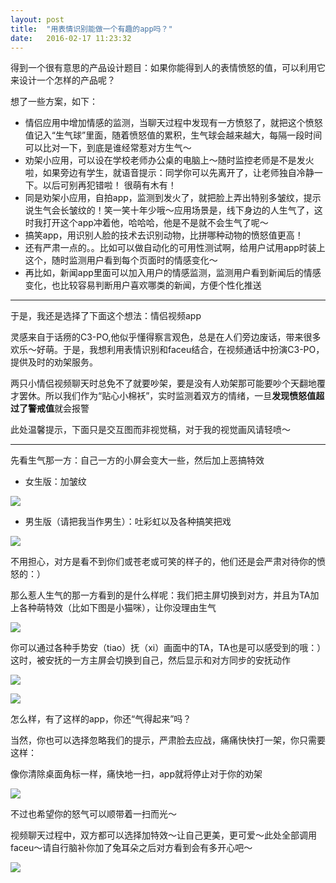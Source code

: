 ```yaml
---
layout: post
title:  "用表情识别能做一个有趣的app吗？"
date:   2016-02-17 11:23:32
---
```


得到一个很有意思的产品设计题目：如果你能得到人的表情愤怒的值，可以利用它来设计一个怎样的产品呢？


想了一些方案，如下：

* 情侣应用中增加情感的监测，当聊天过程中发现有一方愤怒了，就把这个愤怒值记入“生气球”里面，随着愤怒值的累积，生气球会越来越大，每隔一段时间可以比对一下，到底是谁经常惹对方生气～
* 劝架小应用，可以设在学校老师办公桌的电脑上～随时监控老师是不是发火啦，如果旁边有学生，就语音提示：同学你可以先离开了，让老师独自冷静一下。以后可别再犯错啦！  很萌有木有！
* 同是劝架小应用，自拍app，监测到发火了，就把脸上弄出特别多皱纹，提示说生气会长皱纹的！笑一笑十年少哦～应用场景是，线下身边的人生气了，这时我打开这个app冲着他，哈哈哈，他是不是就不会生气了呢～
* 搞笑app，用识别人脸的技术去识别动物，比拼哪种动物的愤怒值更高！
* 还有严肃一点的。。比如可以做自动化的可用性测试啊，给用户试用app时装上这个，随时监测用户看到每个页面时的情感变化～
* 再比如，新闻app里面可以加入用户的情感监测，监测用户看到新闻后的情感变化，也比较容易判断用户喜欢哪类的新闻，方便个性化推送

---

于是，我还是选择了下面这个想法：情侣视频app

灵感来自于话痨的C3-PO,他似乎懂得察言观色，总是在人们旁边废话，带来很多欢乐～好萌。于是，我想利用表情识别和faceu结合，在视频通话中扮演C3-PO，提供及时的劝架服务。

两只小情侣视频聊天时总免不了就要吵架，要是没有人劝架那可能要吵个天翻地覆才罢休。所以我们作为“贴心小棉袄”，实时监测着双方的情绪，一旦**发现愤怒值超过了警戒值**就会报警

此处温馨提示，下面只是交互图而非视觉稿，对于我的视觉画风请轻喷～

---
先看生气那一方：自己一方的小屏会变大一些，然后加上恶搞特效

* 女生版：加皱纹

![](/images/16-02-18-1.png)


* 男生版（请把我当作男生）：吐彩虹以及各种搞笑把戏

![](/images/16-02-18-2.png)

不用担心，对方是看不到你们或苍老或可笑的样子的，他们还是会严肃对待你的愤怒的：）

那么惹人生气的那一方看到的是什么样呢：我们把主屏切换到对方，并且为TA加上各种萌特效（比如下图是小猫咪），让你没理由生气

![](/images/16-02-18-3.png)

你可以通过各种手势安（tiao）抚（xi）画面中的TA，TA也是可以感受到的哦：）这时，被安抚的一方主屏会切换到自己，然后显示和对方同步的安抚动作

![](/images/16-02-18-4.png)

![](/images/16-02-18-5.png)

怎么样，有了这样的app，你还“气得起来”吗？

当然，你也可以选择忽略我们的提示，严肃脸去应战，痛痛快快打一架，你只需要这样：

像你清除桌面角标一样，痛快地一扫，app就将停止对于你的劝架

![](/images/16-02-18-6.png)

不过也希望你的怒气可以顺带着一扫而光～

视频聊天过程中，双方都可以选择加特效～让自己更美，更可爱～此处全部调用faceu～请自行脑补你加了兔耳朵之后对方看到会有多开心吧～

![](/images/16-02-18-7.png)
